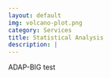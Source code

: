 ```yaml
---
layout: default
img: volcano-plot.png
category: Services
title: Statistical Analysis
description: |
---
```

ADAP-BIG test
